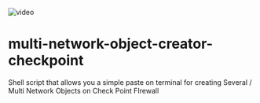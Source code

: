 ![video](https://user-images.githubusercontent.com/15971140/129293935-218a8743-917b-445f-8155-162b4c9c2204.gif)

# multi-network-object-creator-checkpoint
Shell script that allows you a simple paste on terminal  for creating Several / Multi Network Objects on Check Point FIrewall   
